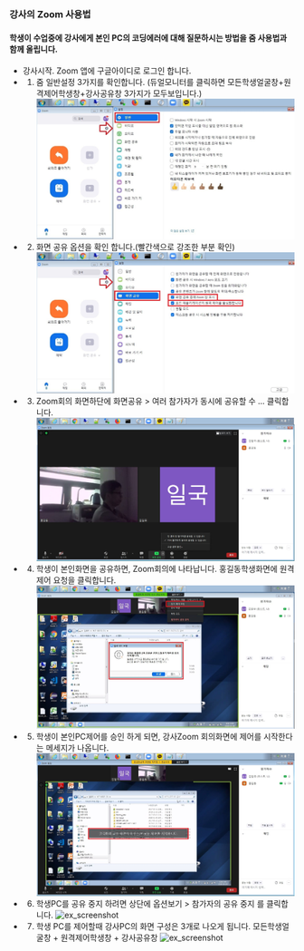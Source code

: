 ### 강사의 Zoom 사용법 
#### 학생이 수업중에 강사에게 본인 PC의 코딩에러에 대해 질문하시는 방법을 줌 사용법과 함께 올립니다.
- 강사시작. Zoom 앱에 구글아이디로 로그인 합니다.
- 01. 줌 일반설정 3가지를 확인합니다.
    (듀얼모니터를 클릭하면 모든학생얼굴창+원격제어학생창+강사공유창 3가지가 모두보입니다.)
![ex_screenshot](./01.jpg)
- 02. 화면 공유 옵션을 확인 합니다.(빨간색으로 강조한 부분 확인)
![ex_screenshot](./02.jpg)
- 03. Zoom회의 화면하단에 화면공유 > 여러 참가자가 동시에 공유할 수 ... 클릭합니다.
![ex_screenshot](./03.jpg)
- 04. 학생이 본인화면을 공유하면, Zoom회의에 나타납니다. 홍길동학생화면에 원격제어 요청을 클릭합니다.
![ex_screenshot](./04.jpg)
- 05. 학생이 본인PC제어를 승인 하게 되면, 강사Zoom 회의화면에 제어를 시작한다는 메세지가 나옵니다.
![ex_screenshot](./05.jpg)
- 06. 학생PC를 공유 중지 하려면 상단에 옵션보기 > 참가자의 공유 중지 를 클릭합니다.
![ex_screenshot](./Zoom_t/06.jpg)
- 07. 학생 PC를 제어할때 강사PC의 화면 구성은 3개로 나오게 됩니다.
    모든학생얼굴창 + 원격제어학생창 + 강사공유창
![ex_screenshot](./Zoom_t/07.jpg)
